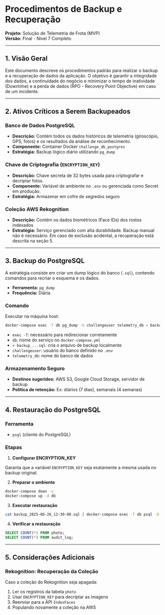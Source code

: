 # Procedimentos de Backup e Recuperação

**Projeto:** Solução de Telemetria de Frota (MVP)  
**Versão:** Final - Nível 7 Completo

---

## 1. Visão Geral

Este documento descreve os procedimentos padrão para realizar o backup e a recuperação de dados da aplicação. O objetivo é garantir a integridade dos dados, a continuidade do negócio e minimizar o tempo de inatividade (Downtime) e a perda de dados (RPO - Recovery Point Objective) em caso de um incidente.

---

## 2. Ativos Críticos a Serem Backupeados

### Banco de Dados PostgreSQL

- **Descrição:** Contém todos os dados históricos de telemetria (giroscópio, GPS, fotos) e os resultados da análise de reconhecimento.  
- **Componente:** Container Docker `challenge_db_postgres`  
- **Estratégia:** Backup lógico diário utilizando `pg_dump`

### Chave de Criptografia (`ENCRYPTION_KEY`)

- **Descrição:** Chave secreta de 32 bytes usada para criptografar e decriptar fotos.  
- **Componente:** Variável de ambiente no `.env` ou gerenciada como Secret em produção.  
- **Estratégia:** Armazenar em cofre de segredos seguro

### Coleção AWS Rekognition

- **Descrição:** Contém os dados biométricos (Face IDs) dos rostos indexados  
- **Estratégia:** Serviço gerenciado com alta durabilidade. Backup manual não é necessário. Em caso de exclusão acidental, a recuperação está descrita na seção 5.

---

## 3. Backup do PostgreSQL

A estratégia consiste em criar um dump lógico do banco (`.sql`), contendo comandos para recriar o esquema e os dados.

- **Ferramenta:** `pg_dump`  
- **Frequência:** Diária

### Comando

Executar na máquina host:

```bash
docker-compose exec -T db pg_dump -U challengeuser telemetry_db > backup_$(date +%Y-%m-%d_%H-%M-%S).sql
```

- `exec -T`: necessário para redirecionar corretamente  
- `db`: nome do serviço no `docker-compose.yml`  
- `> backup_...sql`: cria o arquivo de backup localmente
- `challengeuser`: usuário do banco definido no `.env`
- `telemetry_db`: nome do banco de dados

### Armazenamento Seguro

- **Destinos sugeridos:** AWS S3, Google Cloud Storage, servidor de backup  
- **Política de retenção:** Ex: diários (7 dias), semanais (4 semanas)

---

## 4. Restauração do PostgreSQL

### Ferramenta

- `psql` (cliente do PostgreSQL)

### Etapas

1. **Configurar ENCRYPTION_KEY**

Garanta que a variável `ENCRYPTION_KEY` seja exatamente a mesma usada no backup original.

2. **Preparar o ambiente**

```bash
docker-compose down -v
docker-compose up -d db
```

3. **Executar restauração**

```bash
cat backup_2025-06-26_12-30-00.sql | docker-compose exec -T db psql -U challengeuser -d telemetry_db
```

4. **Verificar a restauração**

```sql
SELECT COUNT(*) FROM photo;
SELECT COUNT(*) FROM audit_log;
```

---

## 5. Considerações Adicionais

### Rekognition: Recuperação da Coleção

Caso a coleção do Rekognition seja apagada:

1. Ler os registros da tabela `photo`  
2. Usar `ENCRYPTION_KEY` para decriptar as imagens  
3. Reenviar para a API `IndexFaces`  
4. Populando novamente a coleção na AWS